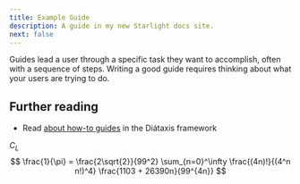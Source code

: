 ```yaml
---
title: Example Guide
description: A guide in my new Starlight docs site.
next: false
---
```

Guides lead a user through a specific task they want to accomplish, often with a sequence of steps.
Writing a good guide requires thinking about what your users are trying to do.

## Further reading

- Read [about how-to guides](https://diataxis.fr/how-to-guides/) in the Diátaxis framework

$C_L$
$$
\frac{1}{\pi} = \frac{2\sqrt{2}}{99^2}
                \sum_{n=0}^\infty
                \frac{(4n)!}{(4^n n!)^4}
                \frac{1103 + 26390n}{99^{4n}}
$$